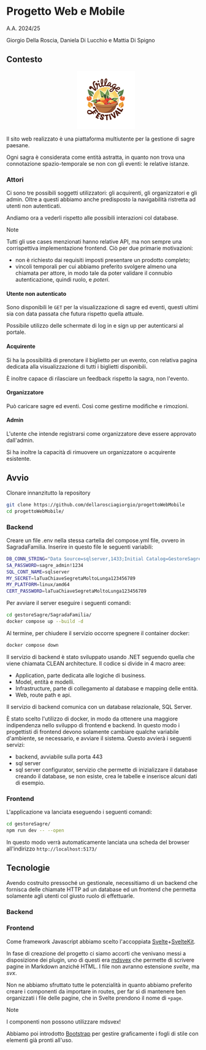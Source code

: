 # Progetto Web e Mobile

A.A. 2024/25

Giorgio Della Roscia, Daniela Di Lucchio e Mattia Di Spigno

## Contesto

<div align='center' width='100%'>
    <img width='30%' src='gestoreSagre/static/logo.png' alt="Logo">
</div>

Il sito web realizzato è una piattaforma multiutente per la gestione di sagre paesane.

Ogni sagra è considerata come entità astratta, in quanto non trova una connotazione spazio-temporale se non con gli eventi: le relative istanze.

### Attori

Ci sono tre possibili soggetti utilizzatori: gli acquirenti, gli organizzatori e gli admin. Oltre a questi abbiamo anche predisposto la navigabilità ristretta ad utenti non autenticati.

Andiamo ora a vederli rispetto alle possibili interazioni col database.

> [!NOTE]
> Tutti gli use cases menzionati hanno relative API, ma non sempre una corrispettiva implementazione frontend. Ciò per due primarie motivazioni:
> + non è richiesto dai requisiti imposti presentare un prodotto completo;
> + vincoli temporali per cui abbiamo preferito svolgere almeno una chiamata per attore, in modo tale da poter validare il connubio autenticazione, quindi ruolo, e _poteri_.

#### Utente non autenticato

Sono disponibili le `GET` per la visualizzazione di sagre ed eventi, questi ultimi sia con data passata che futura rispetto quella attuale.

Possibile utilizzo delle schermate di log in e sign up per autenticarsi al portale.

#### Acquirente

Si ha la possibilità di prenotare il biglietto per un evento, con relativa pagina dedicata alla visualizzazione di tutti i biglietti disponibili.

È inoltre capace di rilasciare un feedback rispetto la sagra, non l'evento.

#### Organizzatore

Può caricare sagre ed eventi. Così come gestirne modifiche e rimozioni.

#### Admin

L'utente che intende registrarsi come organizzatore deve essere approvato dall'admin.

Si ha inoltre la capacità di rimuovere un organizzatore o acquirente esistente.

## Avvio

Clonare innanzitutto la repository

```bash
git clone https://github.com/dellarosciagiorgio/progettoWebMobile
cd progettoWebMobile/
```

### Backend
Creare un file .env nella stessa cartella del compose.yml file, ovvero in SagradaFamilia. Inserire in questo file le seguenti variabili:
``` bash
DB_CONN_STRING="Data Source=sqlserver,1433;Initial Catalog=GestoreSagre;User ID=sa;Password=sagre_admin!1234;Trust Server Certificate=True;"
SA_PASSWORD=sagre_admin!1234
SQL_CONT_NAME=sqlserver
MY_SECRET=laTuaChiaveSegretaMoltoLunga123456789
MY_PLATFORM=linux/amd64
CERT_PASSWORD=laTuaChiaveSegretaMoltoLunga123456789
```


Per avviare il server eseguire i seguenti comandi:

```bash
cd gestoreSagre/SagradaFamilia/
docker compose up --build -d
```

Al termine, per chiudere il servizio occorre spegnere il container docker:

```bash
docker compose down
```

Il servizio di backend è stato sviluppato usando .NET seguendo quella che viene chiamata CLEAN architecture.
Il codice si divide in 4 macro aree:
- Application, parte dedicata alle logiche di business.
- Model, entità e modelli.
- Infrastructure, parte di collegamento al database e mapping delle entità.
- Web, route path e api.

Il servizio di backend comunica con un database relazionale, SQL Server.

È stato scelto l'utilizzo di docker, in modo da ottenere una maggiore indipendenza nello sviluppo di frontend e backend. In questo modo i progettisti di frontend devono solamente cambiare qualche variabile d'ambiente, se necessario, e avviare il sistema.
Questo avvierà i seguenti servizi:
- backend, avviabile sulla porta 443
- sql server
- sql server configurator, servizio che permette di inizializzare il database creando il database, se non esiste, crea le tabelle e inserisce alcuni dati di esempio.

### Frontend

L'applicazione va lanciata eseguendo i seguenti comandi:

```bash
cd gestoreSagre/
npm run dev -- --open
```

In questo modo verrà automaticamente lanciata una scheda del browser all'indirizzo `http://localhost:5173/`

## Tecnologie

Avendo costruito pressoché un gestionale, necessitiamo di un backend che fornisca delle chiamate HTTP ad un database ed un frontend che permetta solamente agli utenti col giusto ruolo di effettuarle.

### Backend

<!-- C#, Docker -->

### Frontend

Come framework Javascript abbiamo scelto l'accoppiata [Svelte](https://svelte.dev/docs/svelte/overview)+[SvelteKit](https://svelte.dev/docs/kit/introduction).

In fase di creazione del progetto ci siamo accorti che venivano messi a disposizione dei plugin, uno di questi era [mdsvex](https://mdsvex.pngwn.io/) che permette di scrivere pagine in Markdown anziché HTML. I file non avranno estensione _svelte_, ma _svx_.

Non ne abbiamo sfruttato tutte le potenzialità in quanto abbiamo preferito creare i componenti da importare in routes, per far sì di mantenere ben organizzati i file delle pagine, che in Svelte prendono il nome di `+page`.

> [!NOTE]
> I componenti non possono utilizzare mdsvex!

Abbiamo poi introdotto [Bootstrap](https://getbootstrap.com/) per gestire graficamente i fogli di stile con elementi già pronti all'uso.